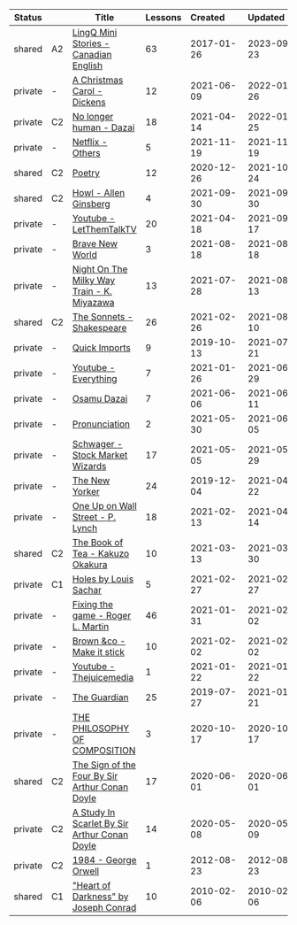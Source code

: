|Status| |Title|Lessons|Created&nbsp;&nbsp;&nbsp;&nbsp;&nbsp;&nbsp;|Updated&nbsp;&nbsp;&nbsp;&nbsp;&nbsp;&nbsp;|
|-|-|-|-|-|-|
|shared|A2|[LingQ Mini Stories - Canadian English](https://www.lingq.com/en/learn/en/web/library/course/271393)|63|2017-01-26|2023-09-23
|private|-|[A Christmas Carol - Dickens](https://www.lingq.com/en/learn/en/web/library/course/861755)|12|2021-06-09|2022-01-26
|private|C2|[No longer human - Dazai](https://www.lingq.com/en/learn/en/web/library/course/829471)|18|2021-04-14|2022-01-25
|private|-|[Netflix - Others](https://www.lingq.com/en/learn/en/web/library/course/962851)|5|2021-11-19|2021-11-19
|shared|C2|[Poetry](https://www.lingq.com/en/learn/en/web/library/course/755921)|12|2020-12-26|2021-10-24
|shared|C2|[Howl - Allen Ginsberg](https://www.lingq.com/en/learn/en/web/library/course/928496)|4|2021-09-30|2021-09-30
|private|-|[Youtube - LetThemTalkTV](https://www.lingq.com/en/learn/en/web/library/course/832005)|20|2021-04-18|2021-09-17
|private|-|[Brave New World](https://www.lingq.com/en/learn/en/web/library/course/901856)|3|2021-08-18|2021-08-18
|private|-|[Night On The Milky Way Train - K. Miyazawa](https://www.lingq.com/en/learn/en/web/library/course/889746)|13|2021-07-28|2021-08-13
|shared|C2|[The Sonnets - Shakespeare](https://www.lingq.com/en/learn/en/web/library/course/799368)|26|2021-02-26|2021-08-10
|private|-|[Quick Imports](https://www.lingq.com/en/learn/en/web/library/course/516613)|9|2019-10-13|2021-07-21
|private|-|[Youtube - Everything](https://www.lingq.com/en/learn/en/web/library/course/778231)|7|2021-01-26|2021-06-29
|private|-|[Osamu Dazai](https://www.lingq.com/en/learn/en/web/library/course/860062)|7|2021-06-06|2021-06-11
|private|-|[Pronunciation](https://www.lingq.com/en/learn/en/web/library/course/856229)|2|2021-05-30|2021-06-05
|private|-|[Schwager - Stock Market Wizards](https://www.lingq.com/en/learn/en/web/library/course/841833)|17|2021-05-05|2021-05-29
|private|-|[The New Yorker](https://www.lingq.com/en/learn/en/web/library/course/536744)|24|2019-12-04|2021-04-22
|private|-|[One Up on Wall Street - P. Lynch](https://www.lingq.com/en/learn/en/web/library/course/789806)|18|2021-02-13|2021-04-14
|shared|C2|[The Book of Tea - Kakuzo Okakura](https://www.lingq.com/en/learn/en/web/library/course/809537)|10|2021-03-13|2021-03-30
|private|C1|[Holes by Louis Sachar](https://www.lingq.com/en/learn/en/web/library/course/799967)|5|2021-02-27|2021-02-27
|private|-|[Fixing the game - Roger L. Martin](https://www.lingq.com/en/learn/en/web/library/course/780155)|46|2021-01-31|2021-02-02
|private|-|[Brown &co - Make it stick](https://www.lingq.com/en/learn/en/web/library/course/781529)|10|2021-02-02|2021-02-02
|private|-|[Youtube - Thejuicemedia](https://www.lingq.com/en/learn/en/web/library/course/771731)|1|2021-01-22|2021-01-22
|private|-|[The Guardian](https://www.lingq.com/en/learn/en/web/library/course/487904)|25|2019-07-27|2021-01-21
|private|-|[THE PHILOSOPHY OF COMPOSITION](https://www.lingq.com/en/learn/en/web/library/course/713358)|3|2020-10-17|2020-10-17
|shared|C2|[The Sign of the Four By Sir Arthur Conan Doyle](https://www.lingq.com/en/learn/en/web/library/course/636814)|17|2020-06-01|2020-06-01
|private|C2|[A Study In Scarlet By Sir Arthur Conan Doyle](https://www.lingq.com/en/learn/en/web/library/course/619757)|14|2020-05-08|2020-05-09
|private|C2|[1984 - George Orwell](https://www.lingq.com/en/learn/en/web/library/course/80252)|1|2012-08-23|2012-08-23
|shared|C1|["Heart of Darkness" by Joseph Conrad ](https://www.lingq.com/en/learn/en/web/library/course/43842)|10|2010-02-06|2010-02-06
